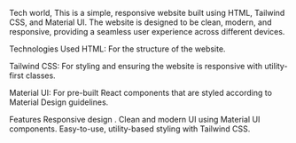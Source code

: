 Tech world,
This is a simple, responsive website built using HTML, Tailwind CSS, and Material UI. The website is designed to be clean, modern, and responsive, providing a seamless user
experience across different devices.

Technologies Used
HTML: For the structure of the website.

Tailwind CSS: For styling and ensuring the website is responsive with utility-first classes.

Material UI: For pre-built React components that are styled according to Material Design guidelines.

Features
Responsive design .
Clean and modern UI using Material UI components.
Easy-to-use, utility-based styling with Tailwind CSS.
